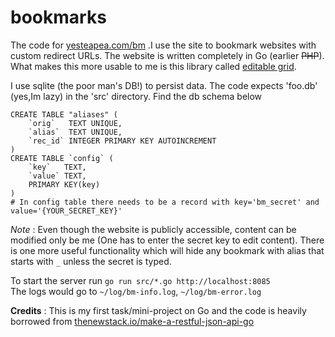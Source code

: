 bookmarks
=========

The code for [yesteapea.com/bm](http://yesteapea.com/bm) .I use the site to bookmark websites with custom redirect URLs. The website is written completely in Go (earlier ~~PHP~~). What makes this more usable to me is this library called [editable grid](https://github.com/webismymind/editablegrid).

I use sqlite (the poor man's DB!) to persist data. The code expects 'foo.db' (yes,Im lazy) in the 'src' directory. Find the db schema below
```
CREATE TABLE "aliases" (
	`orig`	 TEXT UNIQUE,
	`alias`	 TEXT UNIQUE,
	`rec_id` INTEGER PRIMARY KEY AUTOINCREMENT
)
CREATE TABLE `config` (
	`key`	TEXT,
	`value`	TEXT,
	PRIMARY KEY(key)
)
# In config table there needs to be a record with key='bm_secret' and value='{YOUR_SECRET_KEY}' 
```
*Note* : Even though the website is publicly accessible, content can be modified only be me (One has to enter the secret key to edit content). There is one more useful functionality which will hide any bookmark with alias that starts with `_` unless the secret is typed.


To start the server run `go run src/*.go http://localhost:8085`  
The logs would go to `~/log/bm-info.log`, `~/log/bm-error.log`


**Credits** : This is my first task/mini-project on Go and the code is heavily borrowed from [thenewstack.io/make-a-restful-json-api-go](http://thenewstack.io/make-a-restful-json-api-go/)
